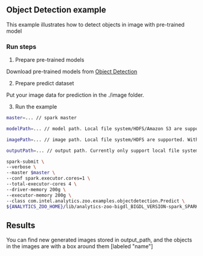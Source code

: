 ## Object Detection example
This example illustrates how to detect objects in image with pre-trained model

### Run steps
1. Prepare pre-trained models

Download pre-trained models from [Object Detection](https://github.com/intel-analytics/analytics-zoo/blob/master/docs/docs/ProgrammingGuide/object-detection.md)

2. Prepare predict dataset

Put your image data for prediction in the ./image folder.

3. Run the example

```bash
master=... // spark master

modelPath=... // model path. Local file system/HDFS/Amazon S3 are supported

imagePath=... // image path. Local file system/HDFS are supported. With local file system, the files need to be available on all nodes in the cluster.

outputPath=... // output path. Currently only support local file system.

spark-submit \
--verbose \
--master $master \
--conf spark.executor.cores=1 \
--total-executor-cores 4 \
--driver-memory 200g \
--executor-memory 200g \
--class com.intel.analytics.zoo.examples.objectdetection.Predict \
${ANALYTICS_ZOO_HOME}/lib/analytics-zoo-bigdl_BIGDL_VERSION-spark_SPARK_VERSION-ZOO_VERSION-jar-with-dependencies.jar --image $imagePath --output $outputPath --modelPath $modelPath --partition 4
```

## Results
You can find new generated images stored in output_path, and the objects in the images are with a box around them [labeled "name"]
